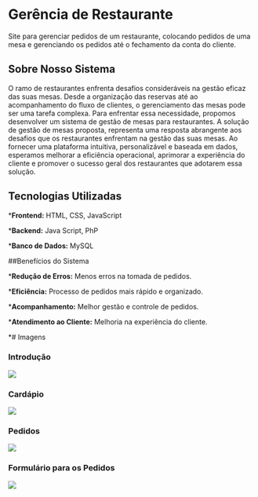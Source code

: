 # Gerência de Restaurante

Site para gerenciar pedidos de um restaurante, colocando pedidos de uma mesa e gerenciando os pedidos até o fechamento da conta do cliente.

## Sobre Nosso Sistema

O ramo de restaurantes enfrenta desafios consideráveis na gestão eficaz das suas mesas. Desde a organização das reservas até ao acompanhamento do fluxo de clientes, o gerenciamento das mesas pode ser uma tarefa complexa. Para enfrentar essa necessidade, propomos desenvolver um sistema de gestão de mesas para restaurantes.
A solução de gestão de mesas proposta, representa uma resposta abrangente aos desafios que os restaurantes enfrentam na gestão das suas mesas. Ao fornecer uma plataforma intuitiva, personalizável e baseada em dados, esperamos melhorar a eficiência operacional, aprimorar a experiência do cliente e promover o sucesso geral dos restaurantes que adotarem essa solução.

## Tecnologias Utilizadas

***Frontend:** HTML, CSS, JavaScript

***Backend:** Java Script, PhP

***Banco de Dados:** MySQL

##Benefícios do Sistema

***Redução de Erros:** Menos erros na tomada de pedidos.

***Eficiência:** Processo de pedidos mais rápido e organizado.

***Acompanhamento:** Melhor gestão e controle de pedidos.

***Atendimento ao Cliente:** Melhoria na experiência do cliente.

*# Imagens
### Introdução

![](https://i.pinimg.com/736x/fe/36/d7/fe36d78f1e207a63eed39056d6f3760f.jpg)

### Cardápio

![](https://i.pinimg.com/736x/19/0c/b8/190cb8c4c7a16a232eacbe4a2b366fbe.jpg)

### Pedidos

![](https://i.pinimg.com/originals/fb/b9/86/fbb986f013050422a8d76b1955194d2c.png)

### Formulário para os Pedidos

![](https://i.pinimg.com/originals/4a/1c/ae/4a1cae6a2e6d128998b1b560bfa4b6d9.png)
